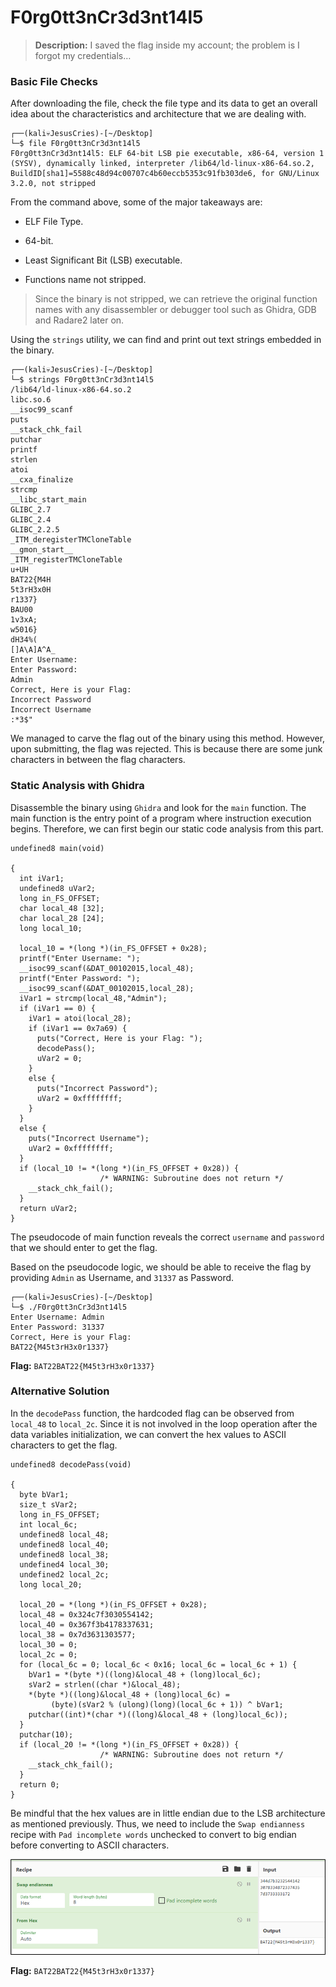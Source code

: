# **F0rg0tt3nCr3d3nt14l5**   

> **Description:** I saved the flag inside my account; the problem is I forgot my credentials…

### Basic File Checks

After downloading the file, check the file type and its data to get an overall idea about the characteristics and architecture that we are dealing with.

```
┌──(kali💀JesusCries)-[~/Desktop]
└─$ file F0rg0tt3nCr3d3nt14l5 
F0rg0tt3nCr3d3nt14l5: ELF 64-bit LSB pie executable, x86-64, version 1 (SYSV), dynamically linked, interpreter /lib64/ld-linux-x86-64.so.2, BuildID[sha1]=5588c48d94c00707c4b60eccb5353c91fb303de6, for GNU/Linux 3.2.0, not stripped
```

From the command above, some of the major takeaways are:

- ELF File Type.

- 64-bit.
- Least Significant Bit (LSB) executable.
- Functions name not stripped.

> Since the binary is not stripped, we can retrieve the original function names with any disassembler or debugger tool such as Ghidra, GDB and Radare2 later on.

Using the `strings` utility, we can find and print out text strings embedded in the binary.

```
┌──(kali💀JesusCries)-[~/Desktop]
└─$ strings F0rg0tt3nCr3d3nt14l5    
/lib64/ld-linux-x86-64.so.2
libc.so.6
__isoc99_scanf
puts
__stack_chk_fail
putchar
printf
strlen
atoi
__cxa_finalize
strcmp
__libc_start_main
GLIBC_2.7
GLIBC_2.4
GLIBC_2.2.5
_ITM_deregisterTMCloneTable
__gmon_start__
_ITM_registerTMCloneTable
u+UH
BAT22{M4H
5t3rH3x0H
r1337}
BAU00
1v3xA;
w5016}
dH34%(
[]A\A]A^A_
Enter Username: 
Enter Password: 
Admin
Correct, Here is your Flag: 
Incorrect Password
Incorrect Username
:*3$"
```

We managed to carve the flag out of the binary using this method. However, upon submitting, the flag was rejected. This is because there are some junk characters in between the flag characters.

### Static Analysis with Ghidra

Disassemble the binary using `Ghidra` and look for the `main` function. The main function is the entry point of a program where instruction execution begins. Therefore, we can first begin our static code analysis from this part.

```
undefined8 main(void)

{
  int iVar1;
  undefined8 uVar2;
  long in_FS_OFFSET;
  char local_48 [32];
  char local_28 [24];
  long local_10;
  
  local_10 = *(long *)(in_FS_OFFSET + 0x28);
  printf("Enter Username: ");
  __isoc99_scanf(&DAT_00102015,local_48);
  printf("Enter Password: ");
  __isoc99_scanf(&DAT_00102015,local_28);
  iVar1 = strcmp(local_48,"Admin");
  if (iVar1 == 0) {
    iVar1 = atoi(local_28);
    if (iVar1 == 0x7a69) {
      puts("Correct, Here is your Flag: ");
      decodePass();
      uVar2 = 0;
    }
    else {
      puts("Incorrect Password");
      uVar2 = 0xffffffff;
    }
  }
  else {
    puts("Incorrect Username");
    uVar2 = 0xffffffff;
  }
  if (local_10 != *(long *)(in_FS_OFFSET + 0x28)) {
                    /* WARNING: Subroutine does not return */
    __stack_chk_fail();
  }
  return uVar2;
}
```

The pseudocode of main function reveals the correct `username` and `password` that we should enter to get the flag. 

Based on the pseudocode logic, we should be able to receive the flag by providing `Admin` as Username, and `31337` as Password.

```
┌──(kali💀JesusCries)-[~/Desktop]
└─$ ./F0rg0tt3nCr3d3nt14l5 
Enter Username: Admin
Enter Password: 31337
Correct, Here is your Flag: 
BAT22{M45t3rH3x0r1337}
```

**Flag:** `BAT22BAT22{M45t3rH3x0r1337}`

### Alternative Solution

In the `decodePass` function, the hardcoded flag can be observed from `local_48` to `local_2c`. Since it is not involved in the loop operation after the data variables initialization, we can convert the hex values to ASCII characters to get the flag.

```
undefined8 decodePass(void)

{
  byte bVar1;
  size_t sVar2;
  long in_FS_OFFSET;
  int local_6c;
  undefined8 local_48;
  undefined8 local_40;
  undefined8 local_38;
  undefined4 local_30;
  undefined2 local_2c;
  long local_20;
  
  local_20 = *(long *)(in_FS_OFFSET + 0x28);
  local_48 = 0x324c7f3030554142;
  local_40 = 0x367f3b4178337631;
  local_38 = 0x7d3631303577;
  local_30 = 0;
  local_2c = 0;
  for (local_6c = 0; local_6c < 0x16; local_6c = local_6c + 1) {
    bVar1 = *(byte *)((long)&local_48 + (long)local_6c);
    sVar2 = strlen((char *)&local_48);
    *(byte *)((long)&local_48 + (long)local_6c) =
         (byte)(sVar2 % (ulong)(long)(local_6c + 1)) ^ bVar1;
    putchar((int)*(char *)((long)&local_48 + (long)local_6c));
  }
  putchar(10);
  if (local_20 != *(long *)(in_FS_OFFSET + 0x28)) {
                    /* WARNING: Subroutine does not return */
    __stack_chk_fail();
  }
  return 0;
}
```

Be mindful that the hex values are in little endian due to the LSB architecture as mentioned previously. Thus, we need to include the `Swap endianness` recipe with `Pad incomplete words` unchecked to convert to big endian before converting to ASCII characters.

![screenshot](./screenshot.png)

**Flag:** `BAT22BAT22{M45t3rH3x0r1337}`

